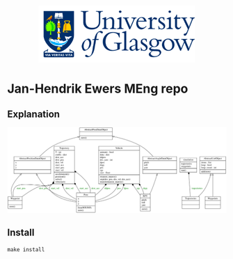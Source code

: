 <p align="center">
  <img src="./img/GlaLogo.png" alt="UofG Logo" width="360">
</p>

# Jan-Hendrik Ewers MEng repo

## Explanation

![Classes UML](img/UML/classes_jhe_meng_project.svg)

## Install

```
make install
```



